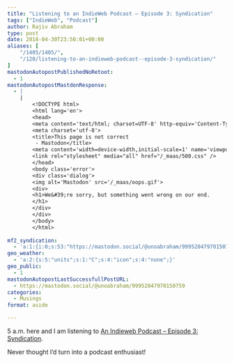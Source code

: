```yaml
---
title: "Listening to an IndieWeb Podcast – Episode 3: Syndication"
tags: ["IndieWeb", "Podcast"]
author: Rajiv Abraham
type: post
date: 2018-04-30T23:50:01+00:00
aliases: [
    "/1405/1405/",
    "/120/listening-to-an-indieweb-podcast--episode-3-syndication/"
]
mastodonAutopostPublishedNoRetoot:
  - 1
mastodonAutopostMastdonResponse:
  - |
    |
        <!DOCTYPE html>
        <html lang='en'>
        <head>
        <meta content='text/html; charset=UTF-8' http-equiv='Content-Type'>
        <meta charset='utf-8'>
        <title>This page is not correct
         - Mastodon</title>
        <meta content='width=device-width,initial-scale=1' name='viewport'>
        <link rel="stylesheet" media="all" href="/_maas/500.css" />
        </head>
        <body class='error'>
        <div class='dialog'>
        <img alt='Mastodon' src='/_maas/oops.gif'>
        <div>
        <h1>We&#39;re sorry, but something went wrong on our end.
        </h1>
        </div>
        </div>
        </body>
        </html>
        
mf2_syndication:
  - 'a:1:{i:0;s:53:"https://mastodon.social/@unoabraham/99952047970150759";}'
geo_weather:
  - 'a:2:{s:5:"units";s:1:"C";s:4:"icon";s:4:"none";}'
geo_public:
  - 1
mastodonAutopostLastSuccessfullPostURL:
  - https://mastodon.social/@unoabraham/99952047970150759
categories:
  - Musings
format: aside

---
```

5 a.m. here and I am listening to <a href="https://david.shanske.com/2018/04/29/an-indieweb-podcast-episode-3-syndication/" target="_blank" rel="noopener">An Indieweb Podcast – Episode 3: Syndication</a>.

Never thought I&#8217;d turn into a podcast enthusiast!